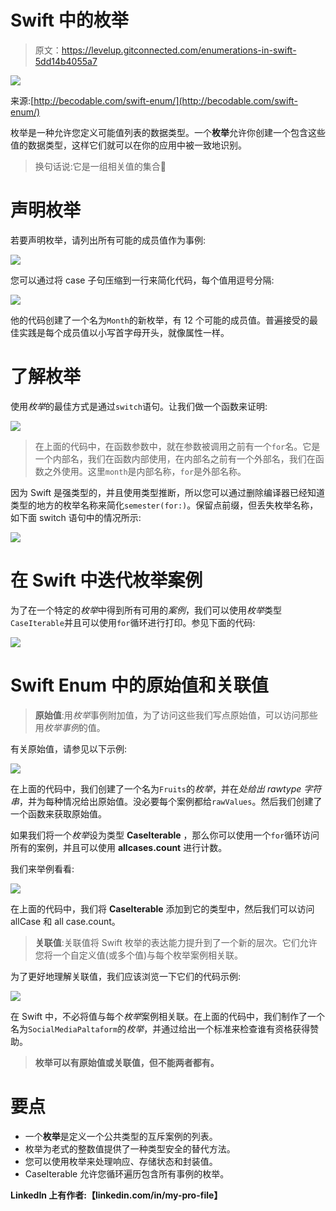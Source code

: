 # Swift 中的枚举

> 原文：<https://levelup.gitconnected.com/enumerations-in-swift-5dd14b4055a7>

![](img/bbaee492788fe37786ad0310aa4e4298.png)

来源:[http://becodable.com/swift-enum/](http://becodable.com/swift-enum/)

枚举是一种允许您定义可能值列表的数据类型。一个**枚举**允许你创建一个包含这些值的数据类型，这样它们就可以在你的应用中被一致地识别。

> 换句话说:它是一组相关值的集合💯

# 声明枚举

若要声明枚举，请列出所有可能的成员值作为事例:

![](img/6377b6131ea451b3e898a6b131565a8f.png)

您可以通过将 case 子句压缩到一行来简化代码，每个值用逗号分隔:

![](img/cf458a78aaf452fa5bdb03bc16432759.png)

他的代码创建了一个名为`Month`的新枚举，有 12 个可能的成员值。普遍接受的最佳实践是每个成员值以小写首字母开头，就像属性一样。

# 了解枚举

使用*枚举*的最佳方式是通过`switch`语句。让我们做一个函数来证明:

![](img/a40af1404ac782f090dd1b8772b189cd.png)

> 在上面的代码中，在函数参数中，就在参数被调用之前有一个`for`名。它是一个内部名，我们在函数内部使用，在内部名之前有一个外部名，我们在函数之外使用。这里`month`是内部名称，`for`是外部名称。

因为 Swift 是强类型的，并且使用类型推断，所以您可以通过删除编译器已经知道类型的地方的枚举名称来简化`semester(for:)`。保留点前缀，但丢失枚举名称，如下面 switch 语句中的情况所示:

![](img/ec15639a3dcfe6d1586f5bc24a69eef4.png)

# 在 Swift 中迭代枚举案例

为了在一个特定的*枚举*中得到所有可用的*案例*，我们可以使用*枚举*类型`CaseIterable`并且可以使用`for`循环进行打印。参见下面的代码:

![](img/51d46940143b519715127c723135bc20.png)

# Swift Enum 中的原始值和关联值

> **原始值**:用*枚举*事例附加值，为了访问这些我们写点原始值，可以访问那些用*枚举事例*的值。

有关原始值，请参见以下示例:

![](img/31543d1bbf2edcc0201de57ac63fc334.png)

在上面的代码中，我们创建了一个名为`Fruits`的*枚举*，并在*处给出 rawtype* *字符串*，并为每种情况给出原始值。没必要每个案例都给`rawValues`。然后我们创建了一个函数来获取原始值。

如果我们将一个*枚举*设为类型 **CaseIterable** ，那么你可以使用一个`for`循环访问所有的案例，并且可以使用 **allcases.count** 进行计数。

我们来举例看看:

![](img/09565444c5239f5f21577b7fe191ae2a.png)

在上面的代码中，我们将 **CaseIterable** 添加到它的类型中，然后我们可以访问 allCase 和 all case.count。

> **关联值**:关联值将 Swift 枚举的表达能力提升到了一个新的层次。它们允许您将一个自定义值(或多个值)与每个枚举案例相关联。

为了更好地理解关联值，我们应该浏览一下它们的代码示例:

![](img/e8e5b9a87309adc341c118b25a2e656a.png)

在 Swift 中，不必将值与每个*枚举*案例相关联。在上面的代码中，我们制作了一个名为`SocialMediaPaltaform`的*枚举*，并通过给出一个标准来检查谁有资格获得赞助。

> **枚举可以有原始值或关联值，但不能两者都有。**

# 要点

*   一个**枚举**是定义一个公共类型的互斥案例的列表。
*   枚举为老式的整数值提供了一种类型安全的替代方法。
*   您可以使用枚举来处理响应、存储状态和封装值。
*   CaseIterable 允许您循环遍历包含所有事例的枚举。

**LinkedIn 上有作者:【linkedin.com/in/my-pro-file】[](https://www.linkedin.com/in/my-pro-file)**